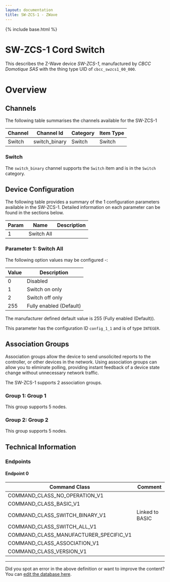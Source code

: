 ```yaml
---
layout: documentation
title: SW-ZCS-1 - ZWave
---
```


{% include base.html %}

# SW-ZCS-1 Cord Switch
This describes the Z-Wave device *SW-ZCS-1*, manufactured by *CBCC Domotique SAS* with the thing type UID of ```cbcc_swzcs1_00_000```.

# Overview


## Channels

The following table summarises the channels available for the SW-ZCS-1

| Channel | Channel Id | Category | Item Type |
|---------|------------|----------|-----------|
| Switch | switch_binary | Switch | Switch | 

### Switch

The ```switch_binary``` channel supports the ```Switch``` item and is in the ```Switch``` category.



## Device Configuration

The following table provides a summary of the 1 configuration parameters available in the SW-ZCS-1.
Detailed information on each parameter can be found in the sections below.

| Param | Name  | Description |
|-------|-------|-------------|
| 1 | Switch All |  |

### Parameter 1: Switch All



The following option values may be configured -:

| Value  | Description |
|--------|-------------|
| 0 | Disabled |
| 1 | Switch on only |
| 2 | Switch off only |
| 255 | Fully enabled (Default) |

The manufacturer defined default value is 255 (Fully enabled (Default)).

This parameter has the configuration ID ```config_1_1``` and is of type ```INTEGER```.


## Association Groups

Association groups allow the device to send unsolicited reports to the controller, or other devices in the network. Using association groups can allow you to eliminate polling, providing instant feedback of a device state change without unnecessary network traffic.

The SW-ZCS-1 supports 2 association groups.

### Group 1: Group 1


This group supports 5 nodes.

### Group 2: Group 2


This group supports 5 nodes.

## Technical Information

### Endpoints

#### Endpoint 0

| Command Class | Comment |
|---------------|---------|
| COMMAND_CLASS_NO_OPERATION_V1| |
| COMMAND_CLASS_BASIC_V1| |
| COMMAND_CLASS_SWITCH_BINARY_V1| Linked to BASIC|
| COMMAND_CLASS_SWITCH_ALL_V1| |
| COMMAND_CLASS_MANUFACTURER_SPECIFIC_V1| |
| COMMAND_CLASS_ASSOCIATION_V1| |
| COMMAND_CLASS_VERSION_V1| |

---

Did you spot an error in the above definition or want to improve the content?
You can [edit the database here](http://www.cd-jackson.com/index.php/zwave/zwave-device-database/zwave-device-list/devicesummary/236).
